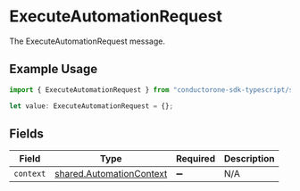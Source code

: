 # ExecuteAutomationRequest

The ExecuteAutomationRequest message.

## Example Usage

```typescript
import { ExecuteAutomationRequest } from "conductorone-sdk-typescript/sdk/models/shared";

let value: ExecuteAutomationRequest = {};
```

## Fields

| Field                                                                       | Type                                                                        | Required                                                                    | Description                                                                 |
| --------------------------------------------------------------------------- | --------------------------------------------------------------------------- | --------------------------------------------------------------------------- | --------------------------------------------------------------------------- |
| `context`                                                                   | [shared.AutomationContext](../../../sdk/models/shared/automationcontext.md) | :heavy_minus_sign:                                                          | N/A                                                                         |